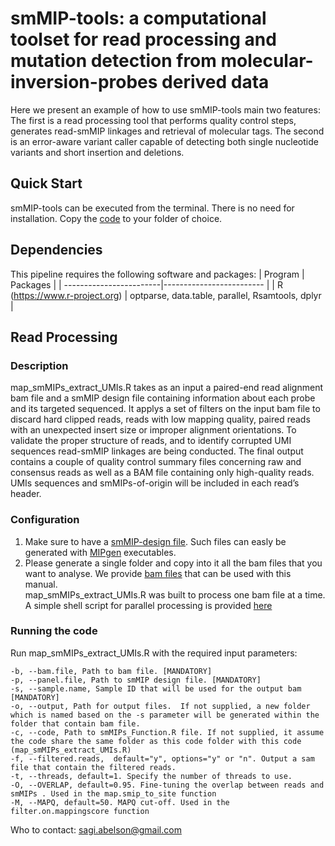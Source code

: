 # smMIP-tools: a computational toolset for read processing and mutation detection from molecular-inversion-probes derived data

Here we present an example of how to use smMIP-tools main two features:
The first is a read processing tool that performs quality control steps, generates read-smMIP linkages and retrieval of molecular tags.
The second is an error-aware variant caller capable of detecting both single nucleotide variants and short insertion and deletions.

## Quick Start
smMIP-tools can be executed from the terminal. There is no need for installation. Copy the [code](https://www.) to your folder of choice.

## Dependencies
This pipeline requires the following software and packages:
| Program | Packages                                       |
| ------------------------|------------------------- |
| R (https://www.r-project.org) | optparse, data.table, parallel, Rsamtools, dplyr |               

   

## Read Processing
### Description
map_smMIPs_extract_UMIs.R takes as an input a paired-end read alignment bam file and a smMIP design file containing information about each probe and its targeted sequenced. It applys a set of filters on the input bam file to discard hard clipped reads, reads with low mapping quality, paired reads with an unexpected insert size or improper alignment orientations. To validate the proper structure of reads, and to identify corrupted UMI sequences read-smMIP linkages are being conducted. The final output contains a couple of quality control summary files concerning raw and consensus reads as well as a BAM file containing only high-quality reads. UMIs sequences and smMIPs-of-origin will be included in each read’s header.

### Configuration 
1) Make sure to have a [smMIP-design file](https://www.). Such files can easly be generated with [MIPgen](http://shendurelab.github.io/MIPGEN) executables.
2) Please generate a single folder and copy into it all the bam files that you want to analyse. We provide [bam files](http://) that can be used with this manual.  
map_smMIPs_extract_UMIs.R was built to process one bam file at a time. A simple shell script for parallel processing is provided [here](https:/www)

### Running the code
Run map_smMIPs_extract_UMIs.R with the required input parameters:
```
-b, --bam.file, Path to bam file. [MANDATORY]
-p, --panel.file, Path to smMIP design file. [MANDATORY]
-s, --sample.name, Sample ID that will be used for the output bam [MANDATORY]
-o, --output, Path for output files.  If not supplied, a new folder which is named based on the -s parameter will be generated within the folder that contain bam file.
-c, --code, Path to smMIPs_Function.R file. If not supplied, it assume the code share the same folder as this code folder with this code (map_smMIPs_extract_UMIs.R)
-f, --filtered.reads,  default="y", options="y" or "n". Output a sam file that contain the filtered reads. 
-t, --threads, default=1. Specify the number of threads to use. 
-O, --OVERLAP, default=0.95. Fine-tuning the overlap between reads and smMIPs . Used in the map.smip_to_site function
-M, --MAPQ, default=50. MAPQ cut-off. Used in the filter.on.mappingscore function
  ```





Who to contact: sagi.abelson@gmail.com
